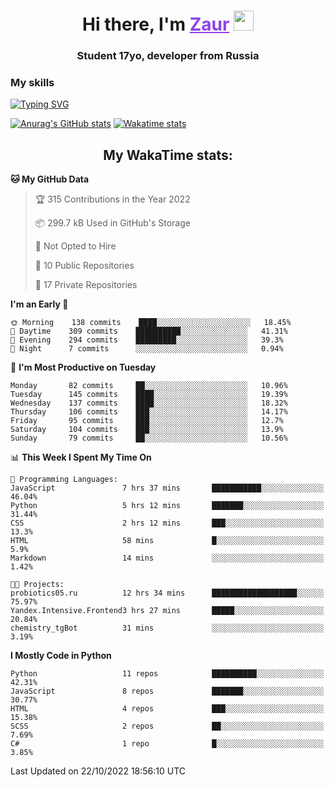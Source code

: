 <h1 align="center">
    Hi there, I'm 
    <a href="https://t.me/skyguy" target="_blank" style="color: #8C43EA">Zaur</a>
    <img src="https://github.com/blackcater/blackcater/raw/main/images/Hi.gif" height="32">
</h1>

<h3 align="center">
    Student 17yo, developer from Russia
</h3>  

### **My skills**
[![Typing SVG](https://readme-typing-svg.herokuapp.com?font=Oxanium&duration=3000&pause=1500&color=8C43EA&height=30&lines=Python:+FastAPI,+Flask,+Aiogram,+Telethon;SQL:+PostgreSQL,+SQLite;Javascript:+React.js;HTML,+CSS+(SCSS))](https://git.io/typing-svg)

[![Anurag's GitHub stats](https://github-readme-stats.vercel.app/api?username=mrskyguy&hide_title=true&count_private=true&show_icons=true&title_color=8C43EA&icon_color=BE57EA&bg_color=30,191919,341b56&text_color=B1B1B1&border_radius=10&hide_border=true)](https://github.com/anuraghazra/github-readme-stats)
[![Wakatime stats](https://github-readme-stats.vercel.app/api/wakatime?username=skyguy&hide_title=true&show_icons=true&title_color=8C43EA&icon_color=BE57EA&bg_color=30,191919,341b56&text_color=B1B1B1&border_radius=10&hide_border=true)](https://github.com/anuraghazra/github-readme-stats)


<h2 align="center"> My WakaTime stats: </h2>

<!--START_SECTION:waka-->
**🐱 My GitHub Data** 

> 🏆 315 Contributions in the Year 2022
 > 
> 📦 299.7 kB Used in GitHub's Storage 
 > 
> 🚫 Not Opted to Hire
 > 
> 📜 10 Public Repositories 
 > 
> 🔑 17 Private Repositories  
 > 
**I'm an Early 🐤** 

```text
🌞 Morning    138 commits    ████░░░░░░░░░░░░░░░░░░░░░   18.45% 
🌆 Daytime    309 commits    ██████████░░░░░░░░░░░░░░░   41.31% 
🌃 Evening    294 commits    █████████░░░░░░░░░░░░░░░░   39.3% 
🌙 Night      7 commits      ░░░░░░░░░░░░░░░░░░░░░░░░░   0.94%

```
📅 **I'm Most Productive on Tuesday** 

```text
Monday       82 commits     ██░░░░░░░░░░░░░░░░░░░░░░░   10.96% 
Tuesday      145 commits    ████░░░░░░░░░░░░░░░░░░░░░   19.39% 
Wednesday    137 commits    ████░░░░░░░░░░░░░░░░░░░░░   18.32% 
Thursday     106 commits    ███░░░░░░░░░░░░░░░░░░░░░░   14.17% 
Friday       95 commits     ███░░░░░░░░░░░░░░░░░░░░░░   12.7% 
Saturday     104 commits    ███░░░░░░░░░░░░░░░░░░░░░░   13.9% 
Sunday       79 commits     ██░░░░░░░░░░░░░░░░░░░░░░░   10.56%

```


📊 **This Week I Spent My Time On** 

```text
💬 Programming Languages: 
JavaScript               7 hrs 37 mins       ███████████░░░░░░░░░░░░░░   46.04% 
Python                   5 hrs 12 mins       ███████░░░░░░░░░░░░░░░░░░   31.44% 
CSS                      2 hrs 12 mins       ███░░░░░░░░░░░░░░░░░░░░░░   13.3% 
HTML                     58 mins             █░░░░░░░░░░░░░░░░░░░░░░░░   5.9% 
Markdown                 14 mins             ░░░░░░░░░░░░░░░░░░░░░░░░░   1.42%

🐱‍💻 Projects: 
probiotics05.ru          12 hrs 34 mins      ███████████████████░░░░░░   75.97% 
Yandex.Intensive.Frontend3 hrs 27 mins       █████░░░░░░░░░░░░░░░░░░░░   20.84% 
chemistry_tgBot          31 mins             ░░░░░░░░░░░░░░░░░░░░░░░░░   3.19%

```

**I Mostly Code in Python** 

```text
Python                   11 repos            ██████████░░░░░░░░░░░░░░░   42.31% 
JavaScript               8 repos             ███████░░░░░░░░░░░░░░░░░░   30.77% 
HTML                     4 repos             ███░░░░░░░░░░░░░░░░░░░░░░   15.38% 
SCSS                     2 repos             ██░░░░░░░░░░░░░░░░░░░░░░░   7.69% 
C#                       1 repo              █░░░░░░░░░░░░░░░░░░░░░░░░   3.85%

```



 Last Updated on 22/10/2022 18:56:10 UTC
<!--END_SECTION:waka-->
